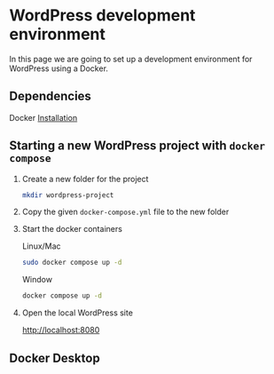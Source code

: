 # WordPress development environment

In this page we are going to set up a development environment for WordPress using a Docker.

## Dependencies

Docker [Installation](https://docs.docker.com/engine/install/)

## Starting a new WordPress project with `docker compose`

1. Create a new folder for the project

   ```sh
   mkdir wordpress-project
   ```

2. Copy the given `docker-compose.yml` file to the new folder

3. Start the docker containers

   Linux/Mac

   ```sh
   sudo docker compose up -d
   ```

   Window

   ```sh
   docker compose up -d
   ```

4. Open the local WordPress site

   [http://localhost:8080](http://localhost:8080)


## Docker Desktop
